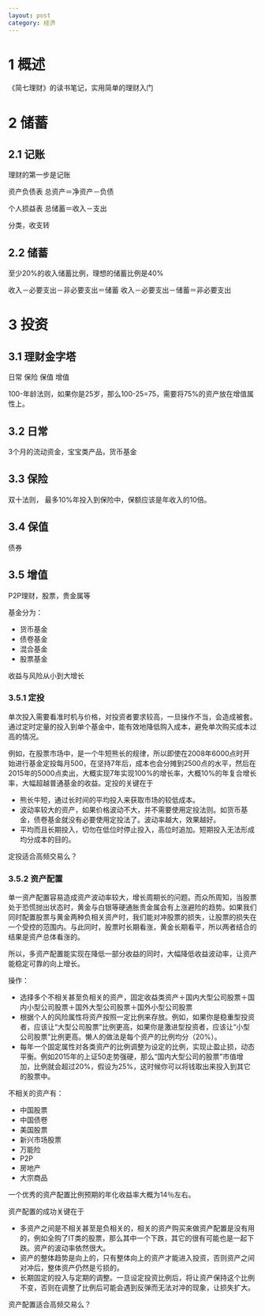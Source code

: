 ```yaml
---
layout: post
category: 经济
---
```


# 1 概述
《简七理财》的读书笔记，实用简单的理财入门

# 2 储蓄

## 2.1 记账
理财的第一步是记账

资产负债表
总资产＝净资产－负债

个人损益表
总储蓄＝收入－支出

分类，收支转

## 2.2 储蓄
至少20%的收入储蓄比例，理想的储蓄比例是40%

收入－必要支出－非必要支出＝储蓄
收入－必要支出－储蓄＝非必要支出

# 3 投资

## 3.1 理财金字塔
日常
保险
保值
增值

100-年龄法则，如果你是25岁，那么100-25=75，需要将75%的资产放在增值属性上。

## 3.2 日常
3个月的流动资金，宝宝类产品，货币基金

## 3.3 保险
双十法则，
最多10%年投入到保险中，保额应该是年收入的10倍。

## 3.4 保值
债券

## 3.5 增值
P2P理财，股票，贵金属等

基金分为：

* 货币基金
* 债卷基金
* 混合基金
* 股票基金

收益与风险从小到大增长

### 3.5.1 定投
单次投入需要看准时机与价格，对投资者要求较高，一旦操作不当，会造成被套。通过定时定量的投入到单个基金中，能有效地降低购入成本，避免单次购买成本过高的情况。

例如，在股票市场中，是一个牛短熊长的规律，所以即使在2008年6000点时开始进行基金定投每月500，在坚持7年后，成本也会分摊到2500点的水平，然后在2015年的5000点卖出，大概实现7年实现100%的增长率，大概10%的年复合增长率，大幅超越普通基金的收益。定投的关键在于

* 熊长牛短，通过长时间的平均投入来获取市场的较低成本。
* 波动率较大的资产，如果价格波动不大，并不需要使用定投法则。如货币基金，债卷基金就没有必要使用定投法了。波动率越大，效果越好。
* 平均而且长期投入，切勿在低位时停止投入，高位时追加。短期投入无法形成均分成本的目的。

定投适合高频交易么？

### 3.5.2 资产配置
单一资产配置容易造成资产波动率较大，增长周期长的问题。而众所周知，当股票处于恐慌抛出状态时，黄金与白银等硬通胀贵金属会有上涨避险的趋势。如果我们同时配置股票与黄金两种负相关资产时，我们能对冲股票的损失，让股票的损失在一个受控的范围内。与此同时，股票时长期看涨，黄金长期看平，所以两者结合的结果是资产总体看涨的。

所以，多资产配置能实现在降低一部分收益的同时，大幅降低收益波动率，让资产能稳定可靠的向上增长。

操作：

* 选择多个不相关甚至负相关的资产，固定收益类资产＋国内大型公司股票＋国内小型公司股票＋国外大型公司股票＋国外小型公司股票
* 根据个人的风险属性将资产按照一定比例来存放。例如，如果你是稳重型投资者，应该让“大型公司股票”比例更高，如果你是激进型投资者，应该让“小型公司股票”比例更高。懒人的做法是每个资产的比例均分（20%）。
* 每年一个固定属性对各类资产的比例调整为设定的比例，实现止盈止损，动态平衡。例如2015年的上证50走势强硬，那么“国内大型公司的股票”市值增加，比例就会超过20%，假设为25%，这时候你可以将钱取出来投入到其它的股票中。

不相关的资产有：

* 中国股票
* 中国债卷
* 美国股票
* 新兴市场股票
* 万能险
* P2P
* 房地产
* 大宗商品

一个优秀的资产配置比例预期的年化收益率大概为14％左右。

资产配置的成功关键在于

* 多资产之间是不相关甚至是负相关的，相关的资产购买来做资产配置是没有用的，例如全购了IT类的股票，那么其中一个下跌，其它的很有可能也是一起下跌。资产的波动率依然很大。
* 资产的整体趋势是向上的，只有整体向上的资产才能进入投资，否则资产之间对冲后，整体资产仍然是亏损的。
* 长期固定的投入与定期的调整。一旦设定投资比例后，将让资产保持这个比例不变，否则在调整了比例后可能会遇到反弹而无法对冲的现象，让损失扩大。

资产配置适合高频交易么？

